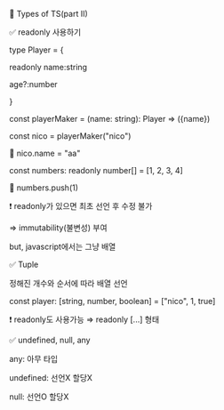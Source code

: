 📌 Types of TS(part II)

✅ readonly 사용하기

type Player = {

readonly name:string

age?:number

}

const playerMaker = (name: string): Player => ({name})

const nico = playerMaker("nico")

🚫 nico.name = "aa"

const numbers: readonly number[] = [1, 2, 3, 4]

🚫 numbers.push(1)

❗ readonly가 있으면 최초 선언 후 수정 불가

⇒ immutability(불변성) 부여

but, javascript에서는 그냥 배열

✅ Tuple

정해진 개수와 순서에 따라 배열 선언

const player: [string, number, boolean] = ["nico", 1, true]

❗ readonly도 사용가능 ⇒ readonly [...] 형태

✅ undefined, null, any

any: 아무 타입

undefined: 선언X 할당X

null: 선언O 할당X
